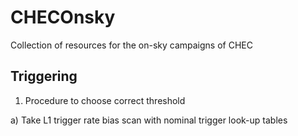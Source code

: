 # CHECOnsky
Collection of resources for the on-sky campaigns of CHEC

## Triggering

1. Procedure to choose correct threshold

a) Take L1 trigger rate bias scan with nominal trigger look-up tables 
